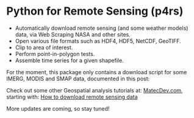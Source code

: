 # Python for Remote Sensing (p4rs)
- Automatically download remote sensing (and some weather models) data, via Web Scraping NASA and other sites.
- Open various file formats such as HDF4, HDF5, NetCDF, GeoTIFF.
- Clip to area of interest.
- Perform point-in-polygon tests.
- Assemble time series for a given shapefile.

For the moment, this package only contains a download script for some IMERG, MODIS and SMAP
data, documented in this post:

Check out some other Geospatial analysis tutorials at: 
[MatecDev.com](https://www.MatecDev.com), starting with:
[How to download remote sensing data](https://www.matecdev.com/posts/download-remote-sensing-data-python.html)

More updates are coming, so stay tuned!
